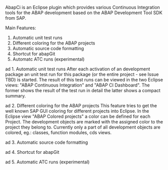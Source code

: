 AbapCi is an Eclipse plugin which provides various Continuous Integration tools for the ABAP development based on the ABAP Development Tool SDK from SAP. 

Main Features: 
1. Automatic unit test runs 
2. Different coloring for the ABAP projects 
3. Automatic source code formatting 
4. Shortcut for abapGit 
5. Automatc ATC runs (experimental) 


ad 1. Automatic unit test runs 
After each activation of an development package an unit test run for this package (or the entire project - see Issue TBD) is started. 
The result of this test runs can be viewed in the two Eclipse views: "ABAP Continuous Integration" and "ABAP CI Dashboard".
The former shows the result of the test run in detail the latter shows a compact summary. 

ad 2. Different coloring for the ABAP projects 
This feature tries to get the well known SAP GUI coloring for different projects into Eclipse. In the Eclipse view "ABAP Colored projects" a color can be defined for each Project. The development objects are marked with the assigned color to the project they belong to. 
Currently only a part of all development objects are colored, eg.: classes, function modules, cds views. 

ad 3. Automatic source code formatting 
<description will be available soon>

ad 4. Shortcut for abapGit 
<description will be available soon>

ad 5. Automatic ATC runs (experimental) 
<description will be available soon>
